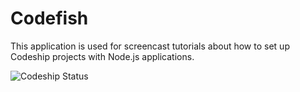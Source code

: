 Codefish
======================

This application is used for screencast tutorials about how to set up Codeship projects with Node.js applications.

![Codeship Status](https://www.codeship.io/projects/0c486e80-85ef-0131-9002-328abc2d9af1/status)
